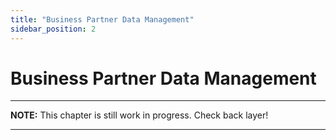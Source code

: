 ```yaml
---
title: "Business Partner Data Management"
sidebar_position: 2
---
```


# Business Partner Data Management

---
**NOTE:**
This chapter is still work in progress. Check back layer!

---